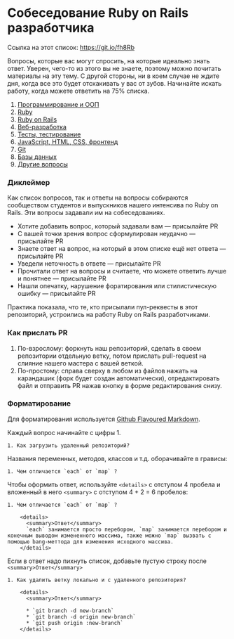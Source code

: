 # Собеседование Ruby on Rails разработчика

Ссылка на этот список: https://git.io/fh8Rb

Вопросы, которые вас могут спросить, на которые идеально знать ответ. Уверен, чего-то из этого вы не знаете, поэтому можно почитать материалы на эту тему. С другой стороны, ни в коем случае не ждите дня, когда все это будет отскакивать у вас от зубов. Начинайте искать работу, когда можете ответить на 75% списка.

1. [Программирование и ООП](programming_oop.md)
1. [Ruby](ruby.md)
1. [Ruby on Rails](rails.md)
1. [Веб-разработка](webdev.md)
1. [Тесты, тестирование](spec.md)
1. [JavaScript, HTML, CSS, фронтенд](frontend.md)
1. [Git](git.md)
1. [Базы данных](database.md)
1. [Другие вопросы](other.md)

### Диклеймер

Как список вопросов, так и ответы на вопросы собираются сообществом студентов и выпускников нашего интенсива по Ruby on Rails. Эти вопросы задавали им на собеседованиях.

* Хотите добавить вопрос, который задавали вам — присылайте PR
* С вашей точки зрения вопрос сформулирован неудачно — присылайте PR
* Знаете ответ на вопрос, на который в этом списке ещё нет ответа — присылайте PR
* Уведели неточность в ответе — присылайте PR
* Прочитали ответ на вопросы и считаете, что можете ответить лучше и понятнее — присылайте PR
* Нашли опечатку, нарушение форатирования или стилистическую ошибку — присылайте PR

Практика показала, что те, кто присылали пул-реквесты в этот репозиторий, устроились на работу Ruby on Rails разработчиками.

### Как прислать PR

1. По-взрослому: форкнуть наш репозиторий, сделать в своем репозитории отдельную ветку, потом прислать pull-request на слияние нашего мастера с вашей веткой.
2. По-простому: справа сверху в любом из файлов нажать на карандашик (форк будет создан автоматически), отредактировать файл и отправить PR нажав кнопку в форме редактирования снизу.

### Форматирование

Для форматирования используется [Github Flavoured Markdown](https://guides.github.com/features/mastering-markdown/).

Каждый вопрос начинайте с цифры 1.

    1. Как загрузить удаленный репозиторий?

Названия переменных, методов, классов и т.д. оборачивайте в грависы:

    1. Чем отличается `each` от `map` ?

Чтобы оформить ответ, используйте `<details>` с отступом 4 пробела и вложенный в него `<summary>` с отступом 4 + 2 = 6 пробелов:


```
1. Чем отличается `each` от `map` ?

    <details>
      <summary>Ответ</summary>
      `each` занимается просто перебором, `map` занимается перебором и конечным выводом измененного массима, также можно `map` вызвать с помощью bang-меттода для изменения исходного массива.
    </details>
```

Если в ответ надо пихнуть список, добавьте пустую строку после `<summary>Ответ</summary>`

```
1. Как удалить ветку локально и с удаленного репозитория?

    <details>
      <summary>Ответ</summary>

      * `git branch -d new-branch`
      * `git branch -d origin new-branch`
      * `git push origin :new-branch`
    </details>
```
